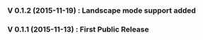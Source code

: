 ### V 0.1.2 (2015-11-19) : Landscape mode support added

### V 0.1.1 (2015-11-13) : First Public Release